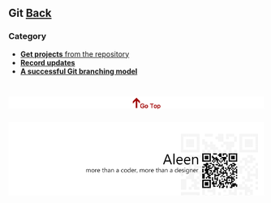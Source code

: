 ## Git	[Back](./../Readme.md)

### Category

- [**Get projects** from the repository](./get/get.md)
- [**Record updates**](./record/record.md)
- [**A successful Git branching model**](./gitmodel/gitmodel.md)

<a href="#" style="left:200px;"><img src="./../pic/gotop.png"></a>
=====
<a href="http://aleen42.github.io/" target="_blank" ><img src="./../pic/tail.gif"></a>
